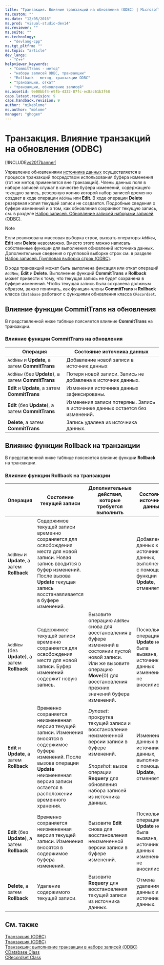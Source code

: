 ```yaml
---
title: "Транзакция. Влияние транзакций на обновления (ODBC) | Microsoft Docs"
ms.custom: ""
ms.date: "12/05/2016"
ms.prod: "visual-studio-dev14"
ms.reviewer: ""
ms.suite: ""
ms.technology: 
  - "devlang-cpp"
ms.tgt_pltfrm: ""
ms.topic: "article"
dev_langs: 
  - "C++"
helpviewer_keywords: 
  - "CommitTrans - метод"
  - "наборы записей ODBC, транзакции"
  - "Rollback - метод, транзакции ODBC"
  - "транзакции, откат"
  - "транзакции, обновление записей"
ms.assetid: 9e00bbf4-e9fb-4332-87fc-ec8ac61b3f68
caps.latest.revision: 9
caps.handback.revision: 9
author: "mikeblome"
ms.author: "mblome"
manager: "ghogen"
---
```

# Транзакция. Влияние транзакций на обновления (ODBC)
[!INCLUDE[vs2017banner](../../assembler/inline/includes/vs2017banner.md)]

Управление обновлениями [источника данных](../../data/odbc/data-source-odbc.md) осуществляется в процессе транзакций посредством использования буфера изменения \(тот же метод применяется вне транзакций\).  Члены данных поля в наборе записей служат в качестве буфера изменений, содержащего текущую запись, резервную копию которой набор записей временно создает в ходе операции `AddNew` или **Edit**.  В ходе операции **Delete** резервная копия текущей записи не создается.  Подробные сведения о буфере изменений и о том, как обновления сохраняют текущую запись, см. в разделе [Набор записей. Обновление записей наборами записей \(ODBC\)](../../data/odbc/recordset-how-recordsets-update-records-odbc.md).  
  
> [!NOTE]
>  Если реализована массовая выборка строк, вызвать операторы `AddNew`, **Edit** или **Delete** невозможно.  Вместо этого можно написать собственные функции для выполнения обновлений источника данных.  Дополнительные сведения о групповой выборке строк см. в разделе [Набор записей. Групповая выборка строк \(ODBC\)](../Topic/Recordset:%20Fetching%20Records%20in%20Bulk%20\(ODBC\).md).  
  
 В ходе транзакций может быть выполнена фиксация или откат операций `AddNew`, **Edit** и **Delete**.  Выполнение функций **CommitTrans** и **Rollback** может привести к тому, что текущая запись не будет сохранена в буфере изменений.  Чтобы текущая запись была сохранена должным образом, важно понимать, как функции\-члены **CommitTrans** и **Rollback** класса `CDatabase` работают с функциями обновления класса `CRecordset`.  
  
##  <a name="_core_how_committrans_affects_updates"></a> Влияние функции CommitTrans на обновления  
 В представленной ниже таблице поясняется влияние **CommitTrans** на транзакции.  
  
### Влияние функции CommitTrans на обновления  
  
|Операция|Состояние источника данных|  
|--------------|--------------------------------|  
|`AddNew` и **Update**, а затем **CommitTrans**|Добавление новой записи в источник данных|  
|`AddNew` \(без **Update**\), а затем **CommitTrans**|Потеря новой записи.  Запись не добавлена в источник данных.|  
|**Edit** и **Update**, а затем **CommitTrans**|Изменения источника данных зафиксированы.|  
|**Edit** \(без **Update**\), а затем **CommitTrans**|Изменения записи потеряны.  Запись в источнике данных остается без изменений.|  
|**Delete**, а затем **CommitTrans**|Запись удалена из источника данных.|  
  
##  <a name="_core_how_rollback_affects_updates"></a> Влияние функции Rollback на транзакции  
 В представленной ниже таблице поясняется влияние функции **Rollback** на транзакции.  
  
### Влияние функции Rollback на транзакции  
  
|Операция|Состояние текущей записи|Дополнительные действия, которые требуется выполнить|Состояние источника данных|  
|--------------|------------------------------|----------------------------------------------------------|--------------------------------|  
|`AddNew` и **Update**, а затем **Rollback**|Содержимое текущей записи временно сохраняется для освобождения места для новой записи.  Новая запись вводится в буфер изменений.  После вызова **Update** текущая запись восстанавливается в буфере изменений.||Добавление данных к источнику данных, выполненное с помощью функции **Update**, отменяется.|  
|`AddNew` \(без **Update**\), а затем **Rollback**|Содержимое текущей записи временно сохраняется для освобождения места для новой записи.  Буфер изменений содержит новую запись.|Вызовите операцию `AddNew` снова для восстановления в буфере изменений в состоянии пустой новой записи.  Или же вызовите операцию **Move**\(0\) для восстановления прежних значений буфера изменений.|Поскольку операция **Update** не была вызвана, в источник данных изменения не вносились.|  
|**Edit** и **Update**, а затем **Rollback**|Временно сохраняется неизмененная версия текущей записи.  Изменения вносятся в содержимое буфера изменений.  После вызова операции **Update** неизмененная версия записи остается в расположении временного хранения.|*Dynaset*: прокрутка текущей записи и восстановление неизмененной версии записи в буфере изменений.<br /><br /> *Snapshot*: вызов операции **Requery** для обновления набора записей из источника данных.|Изменение данных в источнике данных, выполненное с помощью **Update**, отменяется.|  
|**Edit** \(без **Update**\), а затем **Rollback**|Временно сохраняется неизмененная версия текущей записи.  Изменения вносятся в содержимое буфера изменений.|Вызовите **Edit** снова для восстановления неизмененной версии записи в буфере изменений.|Поскольку операция **Update** не была вызвана, в источник данных изменения не вносились.|  
|**Delete**, а затем **Rollback**|Удаление содержимого текущей записи.|Вызовите **Requery** для восстановления текущей записи из источника данных.|Отмена удаления данных из источника данных.|  
  
## См. также  
 [Транзакция \(ODBC\)](../../data/odbc/transaction-odbc.md)   
 [Транзакция \(ODBC\)](../../data/odbc/transaction-odbc.md)   
 [Транзакции: выполнение транзакции в наборе записей \(ODBC\)](../../data/odbc/transaction-performing-a-transaction-in-a-recordset-odbc.md)   
 [CDatabase Class](../../mfc/reference/cdatabase-class.md)   
 [CRecordset Class](../Topic/CRecordset%20Class.md)